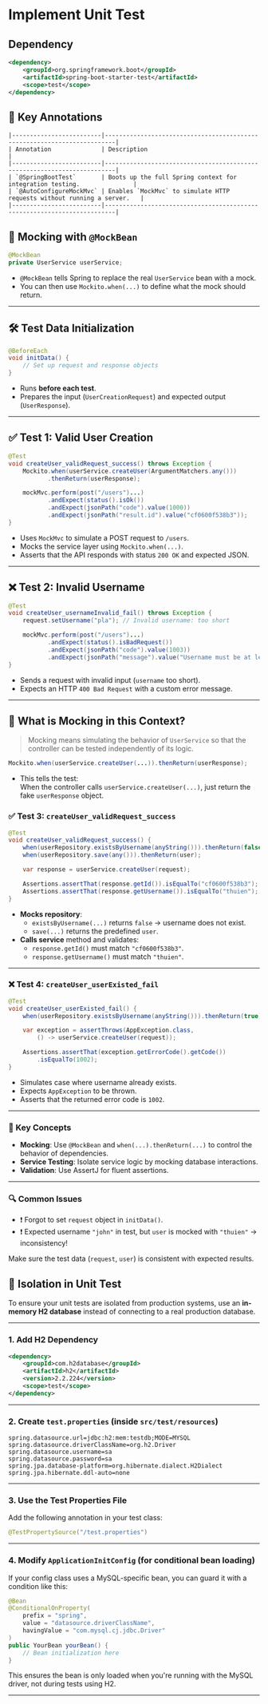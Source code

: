 # Implement Unit Test

## Dependency

```xml
<dependency>
    <groupId>org.springframework.boot</groupId>
    <artifactId>spring-boot-starter-test</artifactId>
    <scope>test</scope>
</dependency>
```

## 🧱 Key Annotations
```
|-------------------------|-------------------------------------------------------------------------|
| Annotation              | Description                                                             |
|-------------------------|-------------------------------------------------------------------------|
| `@SpringBootTest`       | Boots up the full Spring context for integration testing.               |
| `@AutoConfigureMockMvc` | Enables `MockMvc` to simulate HTTP requests without running a server.   |
|-------------------------|-------------------------------------------------------------------------|
```

## 🧪 Mocking with `@MockBean`

```java
@MockBean
private UserService userService;
```

- `@MockBean` tells Spring to replace the real `UserService` bean with a mock.
- You can then use `Mockito.when(...)` to define what the mock should return.

---

## 🛠 Test Data Initialization

```java
@BeforeEach
void initData() {
    // Set up request and response objects
}
```

- Runs **before each test**.
- Prepares the input (`UserCreationRequest`) and expected output (`UserResponse`).

---

## ✅ Test 1: Valid User Creation

```java
@Test
void createUser_validRequest_success() throws Exception {
    Mockito.when(userService.createUser(ArgumentMatchers.any()))
           .thenReturn(userResponse);

    mockMvc.perform(post("/users")...)
           .andExpect(status().isOk())
           .andExpect(jsonPath("code").value(1000))
           .andExpect(jsonPath("result.id").value("cf0600f538b3"));
}
```

- Uses `MockMvc` to simulate a POST request to `/users`.
- Mocks the service layer using `Mockito.when(...)`.
- Asserts that the API responds with status `200 OK` and expected JSON.

---

## ❌ Test 2: Invalid Username

```java
@Test
void createUser_usernameInvalid_fail() throws Exception {
    request.setUsername("pla"); // Invalid username: too short

    mockMvc.perform(post("/users")...)
           .andExpect(status().isBadRequest())
           .andExpect(jsonPath("code").value(1003))
           .andExpect(jsonPath("message").value("Username must be at least 4 characters"));
}
```

- Sends a request with invalid input (`username` too short).
- Expects an HTTP `400 Bad Request` with a custom error message.

---

## 🤖 What is Mocking in this Context?

> Mocking means simulating the behavior of `UserService` so that the controller can be tested independently of its logic.

```java
Mockito.when(userService.createUser(...)).thenReturn(userResponse);
```

- This tells the test:  
  When the controller calls `userService.createUser(...)`, just return the fake `userResponse` object.

### ✅ Test 3: `createUser_validRequest_success`

```java
@Test
void createUser_validRequest_success() {
    when(userRepository.existsByUsername(anyString())).thenReturn(false);
    when(userRepository.save(any())).thenReturn(user);

    var response = userService.createUser(request);

    Assertions.assertThat(response.getId()).isEqualTo("cf0600f538b3");
    Assertions.assertThat(response.getUsername()).isEqualTo("thuien");
}
```

- **Mocks repository**:
  - `existsByUsername(...)` returns `false` → username does not exist.
  - `save(...)` returns the predefined `user`.
- **Calls service** method and validates:
  - `response.getId()` must match `"cf0600f538b3"`.
  - `response.getUsername()` must match `"thuien"`.

---

### ❌ Test 4: `createUser_userExisted_fail`

```java
@Test
void createUser_userExisted_fail() {
    when(userRepository.existsByUsername(anyString())).thenReturn(true);

    var exception = assertThrows(AppException.class,
        () -> userService.createUser(request));

    Assertions.assertThat(exception.getErrorCode().getCode())
        .isEqualTo(1002);
}
```

- Simulates case where username already exists.
- Expects `AppException` to be thrown.
- Asserts that the returned error code is `1002`.

---

### 🤖 Key Concepts

- **Mocking**: Use `@MockBean` and `when(...).thenReturn(...)` to control the behavior of dependencies.
- **Service Testing**: Isolate service logic by mocking database interactions.
- **Validation**: Use AssertJ for fluent assertions.

---

### 🔍 Common Issues

- ❗ Forgot to set `request` object in `initData()`.
- ❗ Expected username `"john"` in test, but `user` is mocked with `"thuien"` → inconsistency!

Make sure the test data (`request`, `user`) is consistent with expected results.


## 🧪 Isolation in Unit Test

To ensure your unit tests are isolated from production systems, use an **in-memory H2 database** instead of connecting to a real production database.

---

### 1. Add H2 Dependency

```xml
<dependency>
    <groupId>com.h2database</groupId>
    <artifactId>h2</artifactId>
    <version>2.2.224</version>
    <scope>test</scope>
</dependency>
```

---

### 2. Create `test.properties` (inside `src/test/resources`)

```properties
spring.datasource.url=jdbc:h2:mem:testdb;MODE=MYSQL
spring.datasource.driverClassName=org.h2.Driver
spring.datasource.username=sa
spring.datasource.password=sa
spring.jpa.database-platform=org.hibernate.dialect.H2Dialect
spring.jpa.hibernate.ddl-auto=none
```

---

### 3. Use the Test Properties File

Add the following annotation in your test class:

```java
@TestPropertySource("/test.properties")
```

---

### 4. Modify `ApplicationInitConfig` (for conditional bean loading)

If your config class uses a MySQL-specific bean, you can guard it with a condition like this:

```java
@Bean
@ConditionalOnProperty(
    prefix = "spring",
    value = "datasource.driverClassName",
    havingValue = "com.mysql.cj.jdbc.Driver"
)
public YourBean yourBean() {
    // Bean initialization here
}
```

This ensures the bean is only loaded when you're running with the MySQL driver, not during tests using H2.

---
